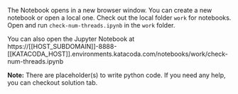 The Notebook opens in a new browser window. You can create a new notebook or open a local one. Check out the local folder `work` for notebooks. Open and run `check-num-threads.ipynb` in the `work` folder.

You can also open the Jupyter Notebook at https://[[HOST_SUBDOMAIN]]-8888-[[KATACODA_HOST]].environments.katacoda.com/notebooks/work/check-num-threads.ipynb

**Note:**
There are placeholder(s) to write python code. If you need any help, you can checkout solution tab.